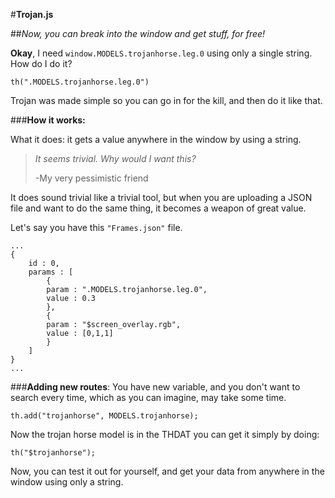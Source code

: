 #__Trojan.js__

##_Now, you can break into the window and get stuff, for free!_

**Okay**, I need `window.MODELS.trojanhorse.leg.0` using only a single string. How do I do it?

`th(".MODELS.trojanhorse.leg.0")`

Trojan was made simple so you can go in for the kill, and then do it like that.

###**How it works:**

What it does: it gets a value anywhere in the window by using a string.

>*It seems trivial. Why would I want this?*
>
>-My very pessimistic friend

It does sound trivial like a trivial tool, but when you are uploading a JSON file and want to do the same thing, it becomes a weapon of great value.

Let's say you have this `"Frames.json"` file.
```
...
{
	id : 0,
	params : [
		{
		param : ".MODELS.trojanhorse.leg.0",
		value : 0.3
		},
		{
		param : "$screen_overlay.rgb",
		value : [0,1,1]
		}
	]
}
...
```
###**Adding new routes**:
You have new variable, and you don't want to search every time, which as you can imagine, may take some time.
```
th.add("trojanhorse", MODELS.trojanhorse);
```
Now the trojan horse model is in the THDAT you can get it simply by doing:

```
th("$trojanhorse");
```

Now, you can test it out for yourself, and get your data from anywhere in the window using only a string.
